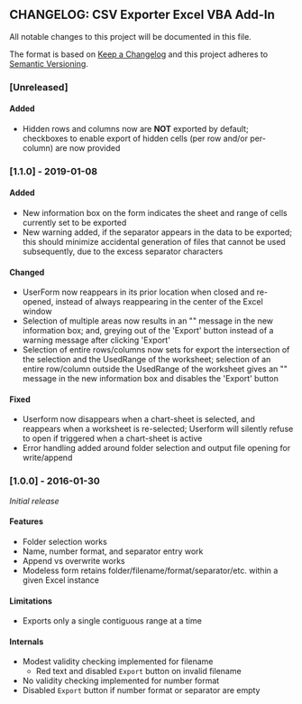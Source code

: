 ## CHANGELOG: CSV Exporter Excel VBA Add-In

All notable changes to this project will be documented in this file.

The format is based on [Keep a Changelog](http://keepachangelog.com/en/1.0.0/)
and this project adheres to [Semantic Versioning](http://semver.org/spec/v2.0.0.html).


### [Unreleased]

#### Added

- Hidden rows and columns now are **NOT** exported by default; checkboxes
  to enable export of hidden cells (per row and/or per-column) are
  now provided

### [1.1.0] - 2019-01-08

#### Added

- New information box on the form indicates the sheet and range of
  cells currently set to be exported
- New warning added, if the separator appears in the data to be exported;
  this should minimize accidental generation of files that cannot be
  used subsequently, due to the excess separator characters

#### Changed

- UserForm now reappears in its prior location when closed
  and re-opened, instead of always reappearing in the center
  of the Excel window
- Selection of multiple areas now results in an "<invalid selection>"
  message in the new information box; and, greying out of the 'Export'
  button instead of a warning message after clicking 'Export'
- Selection of entire rows/columns now sets for export the intersection
  of the selection and the UsedRange of the worksheet; selection of an
  entire row/column outside the UsedRange of the worksheet gives an
  "<invalid selection>" message in the new information box and disables
  the 'Export' button

#### Fixed

- Userform now disappears when a chart-sheet is selected, and reappears
  when a worksheet is re-selected; Userform will silently refuse to open
  if triggered when a chart-sheet is active
- Error handling added around folder selection and output file opening
  for write/append

### [1.0.0] - 2016-01-30

*Initial release*

#### Features
- Folder selection works
- Name, number format, and separator entry work
- Append vs overwrite works
- Modeless form retains folder/filename/format/separator/etc. within a given Excel instance

#### Limitations
- Exports only a single contiguous range at a time

#### Internals
- Modest validity checking implemented for filename
  - Red text and disabled `Export` button on invalid filename
- No validity checking implemented for number format
- Disabled `Export` button if number format or separator are empty
